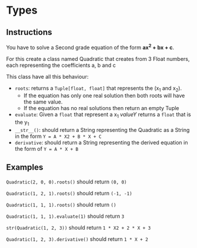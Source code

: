 # Types

## Instructions

You have to solve a Second grade equation of the form **ax<sup>2</sup> + bx + c**.

For this create a class named Quadratic that creates from 3 Float numbers, each representing the coefficients a, b and c 

This class have all this behaviour:
* `roots`: returns a `Tuple[float, float]` that represents the (x<sub>1</sub> and x<sub>2</sub>).
  * If the equation has only one real solution then both roots will have the same value.
  * If the equation has no real solutions then return an empty Tuple
* `evaluate`: Given a `float` that represent a x<sub>1</sub> *valueY* returns a `float` that is the y<sub>1</sub>
* `__str__()`: should return a String representing the Quadratic as a String in the form `Y = A * X2 + B * X + C`
* `derivative`: should return a String representing the derived equation in the form of `Y = A * X + B`


## Examples

`Quadratic(2, 0, 0).roots()` should return `(0, 0)`

`Quadratic(1, 2, 1).roots()` should return `(-1, -1)`

`Quadratic(1, 1, 1).roots()` should return `()`

`Quadratic(1, 1, 1).evaluate(1)` should return `3`

`str(Quadratic(1, 2, 3))` should return `1 * X2 + 2 * X + 3`

`Quadratic(1, 2, 3).derivative()` should return `1 * X + 2`
